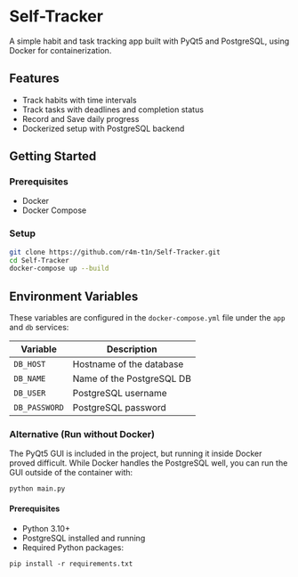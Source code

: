 # Self-Tracker

A simple habit and task tracking app built with PyQt5 and PostgreSQL, using Docker for containerization.

## Features

- Track habits with time intervals
- Track tasks with deadlines and completion status
- Record and Save daily progress
- Dockerized setup with PostgreSQL backend

## Getting Started

### Prerequisites

- Docker
- Docker Compose

### Setup

```bash
git clone https://github.com/r4m-t1n/Self-Tracker.git
cd Self-Tracker
docker-compose up --build
```

## Environment Variables

These variables are configured in the `docker-compose.yml` file under the `app` and `db` services:

| Variable         | Description                  |
|------------------|------------------------------|
| `DB_HOST`        | Hostname of the database     |
| `DB_NAME`        | Name of the PostgreSQL DB    |
| `DB_USER`        | PostgreSQL username          |
| `DB_PASSWORD`    | PostgreSQL password          |


### Alternative (Run without Docker)

The PyQt5 GUI is included in the project, but running it inside Docker proved difficult.
While Docker handles the PostgreSQL well, you can run the GUI outside of the container with:
```
python main.py
```

#### Prerequisites

- Python 3.10+
- PostgreSQL installed and running
- Required Python packages:
```
pip install -r requirements.txt
```